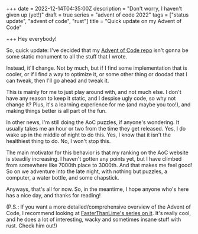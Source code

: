+++
date = 2022-12-14T04:35:00Z
description = "Don't worry, I haven't given up (yet!)"
draft = true
series = "advent of code 2022"
tags = ["status update", "advent of code", "rust"]
title = "Quick update on my Advent of Code"

+++
Hey everybody!

So, quick update: I've decided that my [Advent of Code repo](https://github.com/cogsandsquigs/advent-of-code-2022) isn't gonna be some static monument to all the stuff that I wrote.

Instead, it'll change. Not by much, but if I find some implementation that is cooler, or if I find a way to optimize it, or some other thing or doodad that I can tweak, then I'll go ahead and tweak it.

This is mainly for me to just play around with, and not much else. I don't have any reason to keep it static, and I despise ugly code, so why not change it? Plus, it's a learning experience for me (and maybe you too!), and making things better is all part of the fun.

In other news, I'm still doing the AoC puzzles, if anyone's wondering. It usually takes me an hour or two from the time they get released. Yes, I do wake up in the middle of night to do this. Yes, I know that it isn't the healthiest thing to do. No, I won't stop this.

The main motivator for this behavior is that my ranking on the AoC website is steadily increasing. I haven't gotten any points yet, but I have climbed from somewhere like 7000th place to 3000th. And that makes me feel good! So on we adventure into the late night, with nothing but puzzles, a computer, a water bottle, and some chapstick.

Anyways, that's all for now. So, in the meantime, I hope anyone who's here has a nice day, and thanks for reading!

(P.S.: If you want a more detailed/comprehensive overview of the Advent of Code, I recommend looking at [FasterThanLime's series on it](https://fasterthanli.me/series/advent-of-code-2022). It's really cool, and he does a lot of interesting, wacky and sometimes insane stuff with rust. Check him out!)